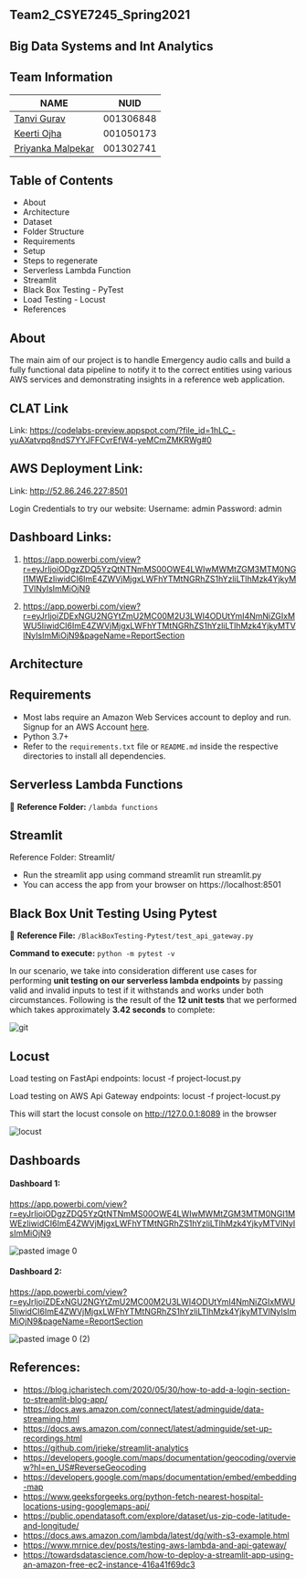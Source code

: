 ## Team2_CSYE7245_Spring2021

## Big Data Systems and Int Analytics


## Team Information

| NAME              |     NUID        |
|------------------ |-----------------|
|   [Tanvi Gurav](https://www.linkedin.com/in/tanvigurav/)     |   001306848     |
|   [Keerti Ojha](https://www.linkedin.com/in/keertiojha/)     |   001050173     |
| [Priyanka Malpekar](https://www.linkedin.com/in/priyankamalpekar6/) |   001302741     |


## Table of Contents
* About
* Architecture
* Dataset
* Folder Structure
* Requirements
* Setup
* Steps to regenerate
* Serverless Lambda Function
* Streamlit
* Black Box Testing - PyTest
* Load Testing - Locust
* References

## About

The main aim of our project is to handle Emergency audio calls and build a fully functional data pipeline to notify it to the correct entities using various AWS services and demonstrating insights in a reference web application.

## CLAT Link

Link: https://codelabs-preview.appspot.com/?file_id=1hLC_-yuAXatvpq8ndS7YYJFFCvrEfW4-yeMCmZMKRWg#0

## AWS Deployment Link:

Link: http://52.86.246.227:8501

Login Credentials to try our website:
Username: admin
Password: admin


## Dashboard Links:

1. https://app.powerbi.com/view?r=eyJrIjoiODgzZDQ5YzQtNTNmMS00OWE4LWIwMWMtZGM3MTM0NGI1MWEzIiwidCI6ImE4ZWVjMjgxLWFhYTMtNGRhZS1hYzliLTlhMzk4YjkyMTVlNyIsImMiOjN9

2. https://app.powerbi.com/view?r=eyJrIjoiZDExNGU2NGYtZmU2MC00M2U3LWI4ODUtYmI4NmNiZGIxMWU5IiwidCI6ImE4ZWVjMjgxLWFhYTMtNGRhZS1hYzliLTlhMzk4YjkyMTVlNyIsImMiOjN9&pageName=ReportSection

## Architecture


## Requirements

- Most labs require an Amazon Web Services account to deploy and run. Signup for an AWS Account [here](https://portal.aws.amazon.com/billing/signup#/start).
- Python 3.7+
- Refer to the `requirements.txt` file or `README.md` inside the respective directories to install all dependencies.


## Serverless Lambda Functions

:file_folder: **Reference Folder:** `/lambda functions`


## Streamlit

Reference Folder: Streamlit/

* Run the streamlit app using command streamlit run streamlit.py
* You can access the app from your browser on https://localhost:8501

## Black Box Unit Testing Using Pytest

:file_folder: **Reference File:** `/BlackBoxTesting-Pytest/test_api_gateway.py`

**Command to execute:** `python -m pytest -v`

In our scenario, we take into consideration different use cases for performing **unit testing on our serverless lambda endpoints** by passing valid and invalid inputs to test if it withstands and works under both circumstances. Following is the result of the **12 unit tests** that we performed which takes approximately **3.42 seconds** to complete:

![git](https://user-images.githubusercontent.com/59846364/116640531-d0b94e80-a938-11eb-8e70-a765c4b3ac83.PNG)

## Locust

Load testing on FastApi endpoints: locust -f project-locust.py

Load testing on AWS Api Gateway endpoints: locust -f project-locust.py

This will start the locust console on http://127.0.0.1:8089 in the browser

![locust](https://user-images.githubusercontent.com/59594174/116653775-d83b2080-a955-11eb-989f-16e25421cab1.png)

## Dashboards

#### Dashboard 1:

https://app.powerbi.com/view?r=eyJrIjoiODgzZDQ5YzQtNTNmMS00OWE4LWIwMWMtZGM3MTM0NGI1MWEzIiwidCI6ImE4ZWVjMjgxLWFhYTMtNGRhZS1hYzliLTlhMzk4YjkyMTVlNyIsImMiOjN9


![pasted image 0](https://user-images.githubusercontent.com/59594174/116649651-c6557f80-a94d-11eb-8806-e3ba4f20bcf6.png)

#### Dashboard 2: 

https://app.powerbi.com/view?r=eyJrIjoiZDExNGU2NGYtZmU2MC00M2U3LWI4ODUtYmI4NmNiZGIxMWU5IiwidCI6ImE4ZWVjMjgxLWFhYTMtNGRhZS1hYzliLTlhMzk4YjkyMTVlNyIsImMiOjN9&pageName=ReportSection

![pasted image 0 (2)](https://user-images.githubusercontent.com/59594174/116651053-5d233b80-a950-11eb-9904-efcb49eda74b.png)


## References:

* https://blog.jcharistech.com/2020/05/30/how-to-add-a-login-section-to-streamlit-blog-app/
* https://docs.aws.amazon.com/connect/latest/adminguide/data-streaming.html
* https://docs.aws.amazon.com/connect/latest/adminguide/set-up-recordings.html
* https://github.com/jrieke/streamlit-analytics
* https://developers.google.com/maps/documentation/geocoding/overview?hl=en_US#ReverseGeocoding
* https://developers.google.com/maps/documentation/embed/embedding-map
* https://www.geeksforgeeks.org/python-fetch-nearest-hospital-locations-using-googlemaps-api/
* https://public.opendatasoft.com/explore/dataset/us-zip-code-latitude-and-longitude/
* https://docs.aws.amazon.com/lambda/latest/dg/with-s3-example.html
* https://www.mrnice.dev/posts/testing-aws-lambda-and-api-gateway/
* https://towardsdatascience.com/how-to-deploy-a-streamlit-app-using-an-amazon-free-ec2-instance-416a41f69dc3
